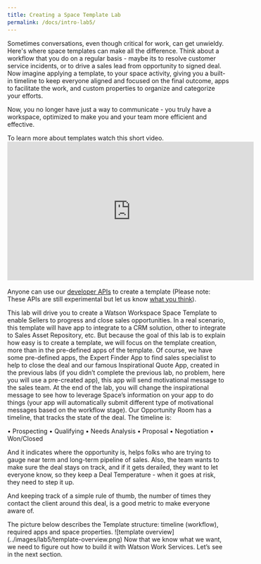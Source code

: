 ```yaml
---
title: Creating a Space Template Lab
permalink: /docs/intro-lab5/
---
```


Sometimes conversations, even though critical for work, can get unwieldy.  Here's where space templates can make all the difference.  Think about a workflow that you do on a regular basis - maybe its to resolve customer service incidents, or to drive a sales lead from opportunity to signed deal.   Now imagine applying a template, to your space activity, giving you a built-in timeline to keep everyone aligned and focused on the final outcome, apps to facilitate the work, and custom properties to organize and categorize your efforts.
<p/>
Now, you no longer have just a way to communicate - you truly have a workspace, optimized to make you and your team more efficient and effective.
</p>
To learn more about templates watch this short video.
<iframe width="560" height="315" src="https://www.youtube.com/embed/-rxA53tOgWU" frameborder="0" allow="autoplay; encrypted-media" allowfullscreen></iframe>
<p/>
Anyone can use our <a href="https://github.com/watsonwork/watsonwork-developer-docs/blob/master/guides/Creating_Solutions.md">developer APIs</a> to create a template (Please note: These APIs are still experimental but let us know <a href="https://help.workspace.ibm.com/hc/community/topics/201192468-Developer">what you think</a>).
<p/>

This lab will drive you to create a Watson Workspace Space Template to enable Sellers to progress and close sales opportunities. In a real scenario, this template will have app to integrate to a CRM solution, other to integrate to Sales Asset Repository, etc. But because the goal of this lab is to explain how easy is to create a template, we will focus on the template creation, more than in the pre-defined apps of the template. Of course, we have some pre-defined apps,  the Expert Finder App to find sales specialist to help to close the deal and our famous Inspirational Quote App, created in the previous labs (if you didn’t complete the previous lab, no problem, here you will use a pre-created app), this app will send motivational message to the sales team. At the end of the lab, you will change the inspirational message to see how to leverage Space’s information on your app to do things (your app will automatically submit different type of motivational messages based on the workflow stage).
Our Opportunity Room has a timeline, that tracks the state of the deal. The timeline is:<p/>
•	Prospecting
•	Qualifying
•	Needs Analysis
•	Proposal
•	Negotiation
•	Won/Closed
<p/>

And it indicates where the opportunity is, helps folks who are trying to gauge near term and long-term pipeline of sales. Also, the team wants to make sure the deal stays on track, and if it gets derailed, they want to let everyone know, so they keep a Deal Temperature - when it goes at risk, they need to step it up.
<p/>
And keeping track of a simple rule of thumb, the number of times they contact the client around this deal, is a good metric to make everyone aware of.
<p/>
The picture below describes the Template structure: timeline (workflow), required apps and space properties.
![template overview](../images/lab5/template-overview.png)
Now that we know what we want, we need to figure out how to build it with Watson Work Services. Let’s see in the next section.
